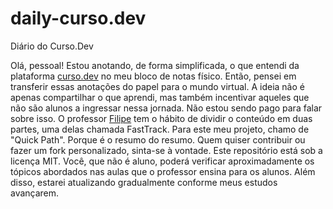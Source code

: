 # daily-curso.dev
Diário do Curso.Dev

Olá, pessoal! Estou anotando, de forma simplificada, o que entendi da plataforma [curso.dev](https://curso.dev) no meu bloco de notas físico. Então, pensei em transferir essas anotações do papel para o mundo virtual. A ideia não é apenas compartilhar o que aprendi, mas também incentivar aqueles que não são alunos a ingressar nessa jornada. Não estou sendo pago para falar sobre isso. O professor [Filipe](https://www.tabnews.com.br/filipedeschamps) tem o hábito de dividir o conteúdo em duas partes, uma delas chamada FastTrack. Para este meu projeto, chamo de "Quick Path". Porque é o resumo do resumo. Quem quiser contribuir ou fazer um fork personalizado, sinta-se à vontade. Este repositório está sob a licença MIT. Você, que não é aluno, poderá verificar aproximadamente os tópicos abordados nas aulas que o professor ensina para os alunos. Além disso, estarei atualizando gradualmente conforme meus estudos avançarem.
